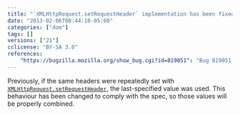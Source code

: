 ```yaml
---
title: "`XMLHttpRequest.setRequestHeader` implementation has been fixed to comply with the spec"
date: "2013-02-06T08:44:10-05:00"
categories: ["dom"]
tags: []
versions: ["21"]
cclicense: "BY-SA 3.0"
references:
    "https://bugzilla.mozilla.org/show_bug.cgi?id=819051": "Bug 819051 – XMLHttpRequest.setRequestHeader() overwrites instead of combines values for the same header."
---
```

Previously, if the same headers were repeatedly set with [`XMLHttpRequest.setRequestHeader`](https://developer.mozilla.org/en-US/docs/Web/API/XMLHttpRequest#setRequestHeader), the last-specified value was used. This behaviour has been changed to comply with the spec, so those values will be properly combined.
